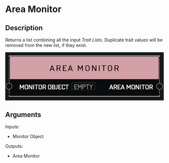 # Area Monitor

## Description

Returns a list combining all the input _Trait Lists_. Duplicate trait values will be removed from the new list, if they exist.

![Area Monitor](../../.gitbook/assets/images/scripting/variables-basic/area-monitor.png)

## Arguments

Inputs:

* Monitor Object

Outputs:

* Area Monitor
